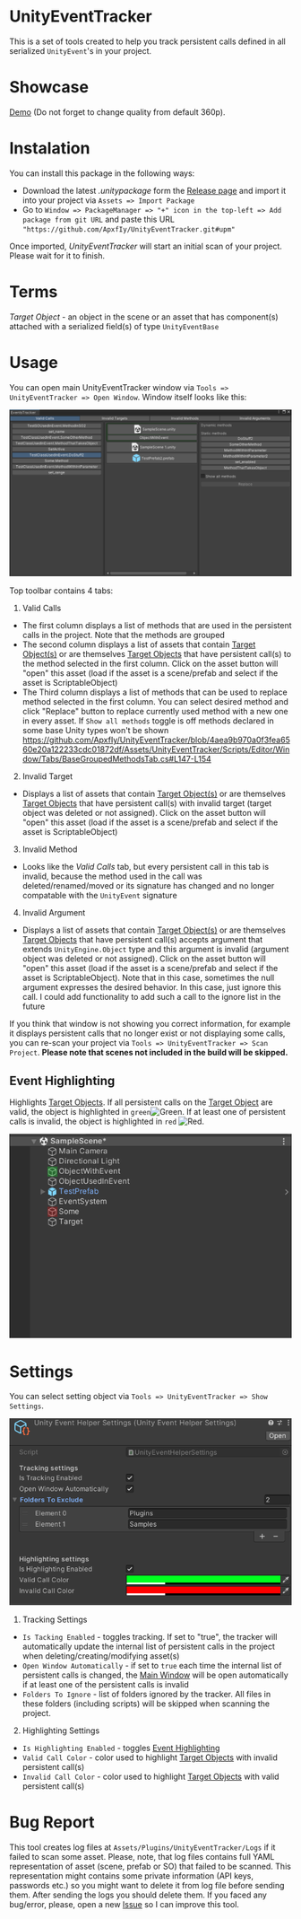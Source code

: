 # UnityEventTracker
This is a set of tools created to help you track persistent calls defined in all serialized `UnityEvent`'s in your project.

# Showcase 
[Demo](https://drive.google.com/file/d/1TedVwDfF8lCF3X_qqa1OsbR6lC5PaE4B/view?usp=sharing) (Do not forget to change quality from default 360p).

# Instalation
You can install this package in the following ways:
- Download the latest *.unitypackage* form the [Release page](https://github.com/ApxfIy/UnityEventTracker/releases) and import it into your project via `Assets => Import Package`
- Go to `Window => PackageManager => "+" icon in the top-left => Add package from git URL` and paste this URL `"https://github.com/ApxfIy/UnityEventTracker.git#upm"`

Once imported, *UnityEventTracker* will start an initial scan of your project. Please wait for it to finish.

# Terms
<a name="target-object"></a>
*Target Object* - an object in the scene or an asset that has component(s) attached with a serialized field(s) of type `UnityEventBase`

# Usage
You can open main UnityEventTracker window via `Tools => UnityEventTracker => Open Window`. Window itself looks like this:

<a name="main-window"></a>
![Main Window](.github/Media/Window.PNG)

Top toolbar contains 4 tabs:
1. Valid Calls 
  - The first column displays a list of methods that are used in the persistent calls in the project. Note that the methods are grouped
  - The second column displays a list of assets that contain [Target Object(s)](#target-object) or are themselves [Target Objects](#target-object) that have persistent call(s) to the method selected in the first column. Click on the asset button will "open" this asset (load if the asset is a scene/prefab and select if the asset is ScriptableObject)
  - The Third column displays a list of methods that can be used to replace method selected in the first column. You can select desired method and click "Replace" button to replace currently used method with a new one in every asset. If `Show all methods` toggle is off methods declared in some base Unity types won't be shown https://github.com/ApxfIy/UnityEventTracker/blob/4aea9b970a0f3fea6560e20a122233cdc01872df/Assets/UnityEventTracker/Scripts/Editor/Window/Tabs/BaseGroupedMethodsTab.cs#L147-L154
2. Invalid Target
  - Displays a list of assets that contain [Target Object(s)](#target-object) or are themselves [Target Objects](#target-object) that have persistent call(s) with invalid target (target object was deleted or not assigned). Click on the asset button will "open" this asset (load if the asset is a scene/prefab and select if the asset is ScriptableObject)
3. Invalid Method
  - Looks like the *Valid Calls* tab, but every persistent call in this tab is invalid, because the method used in the call was deleted/renamed/moved or its signature has changed and no longer compatable with the `UnityEvent` signature
4. Invalid Argument
  - Displays a list of assets that contain [Target Object(s)](#target-object) or are themselves [Target Objects](#target-object) that have persistent call(s) accepts argument that extends `UnityEngine.Object` type and this argument is invalid (argument object was deleted or not assigned). Click on the asset button will "open" this asset (load if the asset is a scene/prefab and select if the asset is ScriptableObject). Note that in this case, sometimes the null argument expresses the desired behavior. In this case, just ignore this call. I could add functionality to add such a call to the ignore list in the future

If you think that window is not showing you correct information, for example it displays persistent calls that no longer exist or not displaying some calls, you can re-scan your project via `Tools => UnityEventTracker => Scan Project`. **Please note that scenes not included in the build will be skipped.**

## Event Highlighting
Highlights [Target Objects](#target-object). If all persistent calls on the [Target Object](#target-object) are valid, the object is highlighted in `green`![Green](https://via.placeholder.com/15/00ff00/000000?text=+). If at least one of persistent calls is invalid, the object is highlighted in `red` ![Red](https://via.placeholder.com/15/ff0000/000000?text=+). 

![Highlighting](.github/Media/Highlighting.PNG)

# Settings

You can select setting object via `Tools => UnityEventTracker => Show Settings`.

![Settings](.github/Media/Settings.PNG)

1. Tracking Settings
  - `Is Tacking Enabled` -  toggles tracking. If set to "true", the tracker will automatically update the internal list of persistent calls in the project when deleting/creating/modifying asset(s)
  - `Open Window Automatically` - if set to `true` each time the internal list of persistent calls is changed, the [Main Window](#main-window) will be open automatically if at least one of the persistent calls is invalid
  - `Folders To Ignore` - list of folders ignored by the tracker. All files in these folders (including scripts) will be skipped when scanning the project.
2. Highlighting Settings
  - `Is Highlighting Enabled` - toggles [Event Highlighting](#event-highlighting)
  - `Valid Call Color` - color used to highlight [Target Objects](#target-object) with invalid persistent call(s)
  - `Invalid Call Color` - color used to highlight [Target Objects](#target-object) with valid persistent call(s)

<!--- 
# Limitations
Currently, `UnityEvent(s)` declared in plain C# classes are not tracked/highlighted. I plan to add support for these calls it in the future.
In the example below, `UnityEvent` SOEvent declated in `TestSOEventClass` is tracked by this tool, but `UnityEvent` EventInPlainCSharpClass declared in `PlainCSharpClass` is not tracked. Fixed

![Example](.github/Media/UntrackedEventExample.PNG)
 -->

# Bug Report

This tool creates log files at `Assets/Plugins/UnityEventTracker/Logs` if it failed to scan some asset. Please, note, that log files contains full YAML representation of asset (scene, prefab or SO) that failed to be scanned. This representation might contains some private information (API keys, passwords etc.) so you might want to delete it from log file before sending them. After sending the logs you should delete them.
If you faced any bug/error, please, open a new [Issue](https://github.com/ApxfIy/UnityEventTracker/issues) so I can improve this tool.
